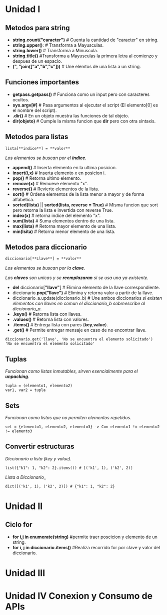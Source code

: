 # Unidad I
## Metodos para string
- **string.count("caracter")** # Cuenta la cantidad de "caracter" en string.
- **string.upper()**: # Transforma a Mayusculas.
- **string.lower()**  # Transforma a Minuscula.
- **string.title()** #Transforma a Mayusculas la primera letra al comienzo y despues de un espacio.
- **(", "join(["a","b","c"]))** # Une elemtos de una lista a un string.

## Funciones importantes
- __getpass.getpass()__ # Funciona como un input pero con caracteres ocultos.
- <b>sys.argv[#]</b> # Pasa argumentos al ejecutar el script (El elemento[0] es el nombre del script).
- <b>.__dir__()</b> # En un objeto muestra las funciones de tal objeto.
- **dir(objeto)** # Cumple la misma funcion que __dir__ pero con otra sintaxis.

## Metodos para listas
```
lista[**indice**] = **valor**
```
_Los elementos se buscan por el **indice**._
- **append()** # Inserta elemento en la ultima posicion.
- **insert(i,x)** # Inserta elemento x en posicion i.
- **pop()** # Retorna ultimo elemento.
- **remove(x)** # Remueve elemento "x".
- **reverse()** # Revierte elementos de la lista.
- **sort()** # Ordena elementos de la lista menor a mayor y de forma alfabetica.
- **sorted(lista)** || **sorted(lista, reverse = True)** # Misma funcion que sort pero retorna la lista e invertida con reverse True.	
- **index(x)** # retorna indice del elemento "x".
- **sum(lista)** # Suma elementos dentro de una lista.
- **max(lista)** # Retorna mayor elemento de una lista.
- **min(lsita)** # Retorna menor elemento de una lista.

## Metodos para diccionario
```
diccionario[**Llave**] = **valor**
```
_Los elementos se buscan por la **clave**._

_Las **claves** son unicas y se **reemplazaran** si se usa una ya existente._

- **del** diccionario[**"llave"**] # Elimina elemento de la llave correspondiente.
- diccionario.**pop("llave")** # Elimina y retorna valor a partir de la llave.
- diccionario_a.update(diccionario_b) # Une ambos diccionarios *si existen elementos con llaves en comun el diccionario_b sobreescribe al diccionario_a.*
- **.keys()** # Retorna lista con llaves.
- **.values()** # Retorna lista con valores.
- **.items()** # Entrega lista con pares (**key**,**value**).
- **.get()** # Permite entregar mensaje en caso de no encontrar llave.
```
diccionario.get('llave', 'No se encuentra el elemento solicitado')
'No se encuentra el elemento solicitado'
```
## Tuplas
_Funcionan como listas inmutables, sirven esencialmente para el **unpacking**._
```
tupla = (elemento1, elemento2)
var1, var2 = tupla
```
## Sets
_Funcionan como listas que no permiten elementos repetidos._
```
set = {elemento1, elemento2, elemento3} -> Con elemento1 != elemento2 != elemento3 
```
## Convertir estructuras
_Diccionario a lista (key y value)._
```
list({"k1": 1, "k2": 2}.items()) # [('k1', 1), ('k2', 2)]
```
_Lista a Diccionario__
```
dict([('k1', 1), ('k2', 2)]) # {"k1": 1, "k2": 2}
```

# Unidad II
## Ciclo for
- **for i,j in enumerate(string)** #permite traer poscicion y elemento de un string.
- **for i, j in diccionario.items()** #Realiza recorrido for por clave y valor del diccionario.

# Unidad III	
# Unidad IV Conexion y Consumo de APIs
